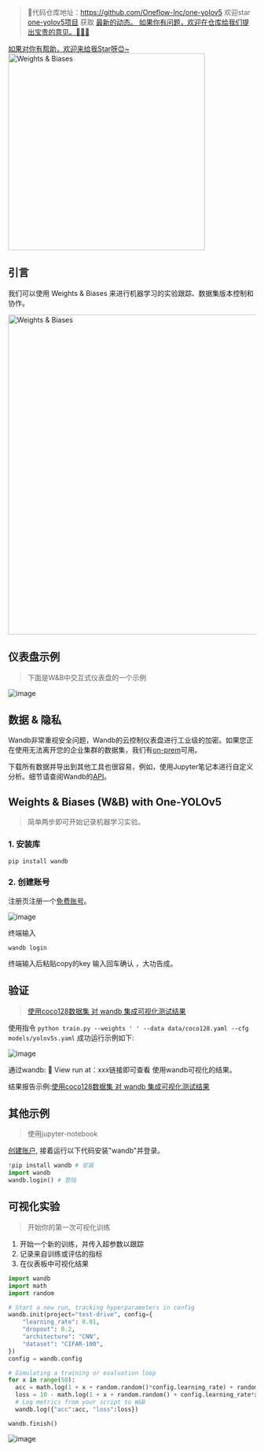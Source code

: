 >🎉代码仓库地址：<a href="https://github.com/Oneflow-Inc/one-yolov5" target="blank">https://github.com/Oneflow-Inc/one-yolov5</a>
欢迎star [one-yolov5项目](https://github.com/Oneflow-Inc/one-yolov5) 获取 <a href="https://github.com/Oneflow-Inc/one-yolov5/tags" target="blank" > 最新的动态。 </a>
<a href="https://github.com/Oneflow-Inc/one-yolov5/issues/new"  target="blank"  > 如果你有问题，欢迎在仓库给我们提出宝贵的意见。🌟🌟🌟 </a>
<a href="https://github.com/Oneflow-Inc/one-yolov5" target="blank" >
如果对你有帮助，欢迎来给我Star呀😊~  </a>

<img src="https://user-images.githubusercontent.com/109639975/205025624-f1f767f0-efce-4018-82ce-e35777b5c61a.png" width="400" alt="Weights & Biases" />



## 引言
我们可以使用 Weights & Biases 来进行机器学习的实验跟踪、数据集版本控制和协作。

<div><img /></div>

<img src="https://user-images.githubusercontent.com/109639975/205025761-f1bb0aea-3b43-484e-9259-7e5966fa8689.png" width="650" alt="Weights & Biases" />

<div><img /></div>

##  仪表盘示例
> 下面是W&B中交互式仪表盘的一个示例

![image](https://user-images.githubusercontent.com/109639975/205029427-ae42bb53-926a-49bd-8728-d45de5b954b8.png)


## 数据 & 隐私
Wandb非常重视安全问题，Wandb的云控制仪表盘进行工业级的加密。如果您正在使用无法离开您的企业集群的数据集，我们有[on-prem](https://docs.wandb.com/self-hosted)可用。

下载所有数据并导出到其他工具也很容易，例如，使用Jupyter笔记本进行自定义分析。细节请查阅Wandb的[API](https://docs.wandb.com/library/api)。


## **Weights & Biases** (W&B) with One-YOLOv5

> 简单两步即可开始记录机器学习实验。


### 1. 安装库

```shell
pip install wandb
```

### 2. 创建账号

注册页注册一个[免费账号](https://wandb.ai/login?signup=true)。

![image](https://user-images.githubusercontent.com/109639975/204803891-9e0bdd4f-05b3-40d4-8b26-f609d8123f2f.png)

终端输入
```shell 
wandb login
```
终端输入后粘贴copy的key 输入回车确认 ，大功告成。

## 验证

> [使用coco128数据集 对 wandb 集成可视化测试结果](https://wandb.ai/wearmheart/YOLOv5/runs/3si719qd?workspace=user-wearmheart)


使用指令 ` python train.py --weights ' ' --data data/coco128.yaml --cfg models/yolov5s.yaml `
成功运行示例如下:

![image](https://user-images.githubusercontent.com/109639975/204806938-58fe5e40-b82a-4584-b764-8ea4f2107091.png)

通过wandb: 🚀 View run at：xxx链接即可查看 使用wandb可视化的结果。

结果报告示例:[使用coco128数据集 对 wandb 集成可视化测试结果](https://wandb.ai/wearmheart/YOLOv5/runs/3si719qd?workspace=user-wearmheart)

## 其他示例

> 使用jupyter-notebook

[创建账户](wandb.ai), 
接着运行以下代码安装"wandb"并登录。


```python
!pip install wandb # 安装
import wandb
wandb.login() # 登陆
```


## 可视化实验

> 开始你的第一次可视化训练


1. 开始一个新的训练，并传入超参数以跟踪
2. 记录来自训练或评估的指标
3. 在仪表板中可视化结果


```python
import wandb
import math
import random

# Start a new run, tracking hyperparameters in config
wandb.init(project="test-drive", config={
    "learning_rate": 0.01,
    "dropout": 0.2,
    "architecture": "CNN",
    "dataset": "CIFAR-100",
})
config = wandb.config

# Simulating a training or evaluation loop
for x in range(50):
  acc = math.log(1 + x + random.random()*config.learning_rate) + random.random() + config.dropout
  loss = 10 - math.log(1 + x + random.random() + config.learning_rate*x) + random.random() + config.dropout
  # Log metrics from your script to W&B
  wandb.log({"acc":acc, "loss":loss})

wandb.finish() 
```

![image](https://user-images.githubusercontent.com/109639975/205026937-dad46966-833c-41d7-98b9-7db51ab3b618.png)




